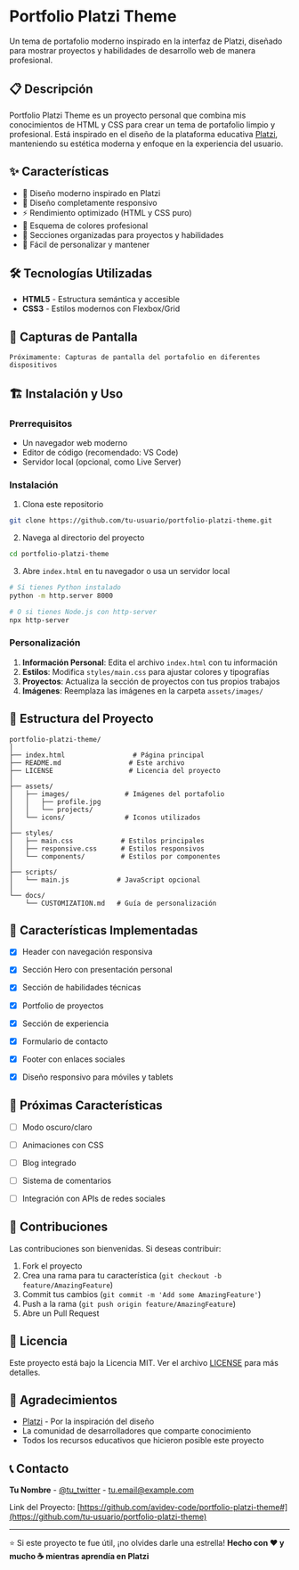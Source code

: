 
# Portfolio Platzi Theme
Un tema de portafolio moderno inspirado en la interfaz de Platzi, diseñado para mostrar proyectos y habilidades de desarrollo web de manera profesional.


## 📋 Descripción
Portfolio Platzi Theme es un proyecto personal que combina mis conocimientos de HTML y CSS para crear un tema de portafolio limpio y profesional. Está inspirado en el diseño de la plataforma educativa [Platzi](https://platzi.com), manteniendo su estética moderna y enfoque en la experiencia del usuario.


## ✨ Características
- 🎨 Diseño moderno inspirado en Platzi
- 📱 Diseño completamente responsivo
- ⚡ Rendimiento optimizado (HTML y CSS puro)
- 🌙 Esquema de colores profesional
- 📝 Secciones organizadas para proyectos y habilidades
- 🔧 Fácil de personalizar y mantener


## 🛠️ Tecnologías Utilizadas
- **HTML5** - Estructura semántica y accesible
- **CSS3** - Estilos modernos con Flexbox/Grid


<!--## 🚀 Demo
[Ver Demo en Vivo](#)  Agrega el enlace a tu demo cuando esté disponible -->

## 📸 Capturas de Pantalla
<!-- Agrega capturas de pantalla de tu proyecto aquí -->
```
Próximamente: Capturas de pantalla del portafolio en diferentes dispositivos
```


## 🏗️ Instalación y Uso
### Prerrequisitos

- Un navegador web moderno
- Editor de código (recomendado: VS Code)
- Servidor local (opcional, como Live Server)


### Instalación
1. Clona este repositorio
```bash
git clone https://github.com/tu-usuario/portfolio-platzi-theme.git
```

2. Navega al directorio del proyecto
```bash
cd portfolio-platzi-theme
```

3. Abre `index.html` en tu navegador o usa un servidor local
```bash
# Si tienes Python instalado
python -m http.server 8000

# O si tienes Node.js con http-server
npx http-server
```

### Personalización
1. **Información Personal**: Edita el archivo `index.html` con tu información
2. **Estilos**: Modifica `styles/main.css` para ajustar colores y tipografías
3. **Proyectos**: Actualiza la sección de proyectos con tus propios trabajos
4. **Imágenes**: Reemplaza las imágenes en la carpeta `assets/images/`


## 📁 Estructura del Proyecto
```
portfolio-platzi-theme/
│
├── index.html                 # Página principal
├── README.md                 # Este archivo
├── LICENSE                   # Licencia del proyecto
│
├── assets/
│   ├── images/              # Imágenes del portafolio
│   │   ├── profile.jpg
│   │   └── projects/
│   └── icons/               # Iconos utilizados
│
├── styles/
│   ├── main.css            # Estilos principales
│   ├── responsive.css      # Estilos responsivos
│   └── components/         # Estilos por componentes
│
├── scripts/
│   └── main.js            # JavaScript opcional
│
└── docs/
    └── CUSTOMIZATION.md   # Guía de personalización
```

## 🎯 Características Implementadas
- [x] Header con navegación responsiva
- [x] Sección Hero con presentación personal
- [x] Sección de habilidades técnicas
- [x] Portfolio de proyectos
- [x] Sección de experiencia
- [x] Formulario de contacto
- [x] Footer con enlaces sociales
- [x] Diseño responsivo para móviles y tablets


## 🔮 Próximas Características
- [ ] Modo oscuro/claro
- [ ] Animaciones con CSS
- [ ] Blog integrado
- [ ] Sistema de comentarios
- [ ] Integración con APIs de redes sociales


## 🤝 Contribuciones
Las contribuciones son bienvenidas. Si deseas contribuir:

1. Fork el proyecto
2. Crea una rama para tu característica (`git checkout -b feature/AmazingFeature`)
3. Commit tus cambios (`git commit -m 'Add some AmazingFeature'`)
4. Push a la rama (`git push origin feature/AmazingFeature`)
5. Abre un Pull Request


## 📄 Licencia
Este proyecto está bajo la Licencia MIT. Ver el archivo [LICENSE](LICENSE) para más detalles.

## 🙏 Agradecimientos

- [Platzi](https://platzi.com) - Por la inspiración del diseño
- La comunidad de desarrolladores que comparte conocimiento
- Todos los recursos educativos que hicieron posible este proyecto

## 📞 Contacto
**Tu Nombre** - [@tu_twitter](https://twitter.com/tu_twitter) - tu.email@example.com

Link del Proyecto: [https://github.com/avidev-code/portfolio-platzi-theme#](https://github.com/tu-usuario/portfolio-platzi-theme)

---

⭐️ Si este proyecto te fue útil, ¡no olvides darle una estrella!
**Hecho con ❤️ y mucho ☕ mientras aprendía en Platzi**